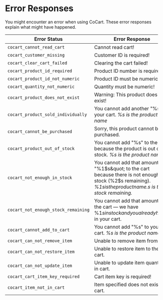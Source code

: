 # Error Responses #

You might encounter an error when using CoCart. These error responses explain what might have happened.

| Error Status | Error Response |
| ------------ | -------------- |
| `cocart_cannot_read_cart` | Cannot read cart! |
| `cocart_customer_missing` | Customer ID is required! |
| `cocart_clear_cart_failed` | Clearing the cart failed! |
| `cocart_product_id_required` | Product ID number is required! |
| `cocart_product_id_not_numeric` | Product ID must be numeric! |
| `cocart_quantity_not_numeric` | Quantity must be numeric! |
| `cocart_product_does_not_exist` | Warning: This product does not exist! |
| `cocart_product_sold_individually` | You cannot add another "%s" to your cart. <i class="label label-info">%s is the product name</i> |
| `cocart_cannot_be_purchased` | Sorry, this product cannot be purchased. |
| `cocart_product_out_of_stock` | You cannot add &quot;%s&quot; to the cart because the product is out of stock. <i class="label label-info">%s is the product name</i> |
| `cocart_not_enough_in_stock` | You cannot add that amount of &quot;%1$s&quot; to the cart because there is not enough stock (%2$s remaining). <i class="label label-info">%1$s is the product name. %2$s is the stock remaining.</i> |
| `cocart_not_enough_stock_remaining` | You cannot add that amount to the cart &mdash; we have %1$s in stock and you already have %2$s in your cart. |
| `cocart_cannot_add_to_cart` | You cannot add "%s" to your cart. <i class="label label-info">%s is the product name</i> |
| `cocart_can_not_remove_item` | Unable to remove item from cart. |
| `cocart_can_not_restore_item` | Unable to restore item to the cart. |
| `cocart_can_not_update_item` | Unable to update item quantity in cart. |
| `cocart_cart_item_key_required` | Cart item key is required! |
| `cocart_item_not_in_cart` | Item specified does not exist in cart. |
